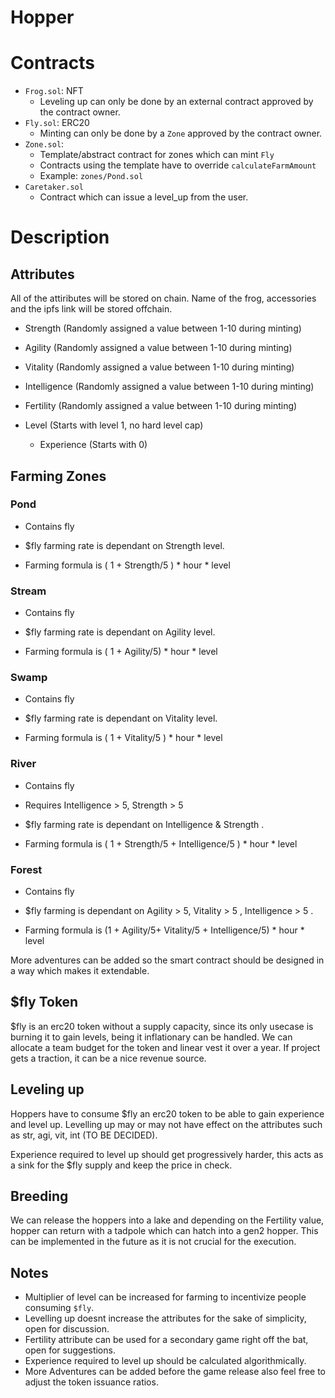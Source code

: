 # Hopper

# Contracts
* `Frog.sol`: NFT
  * Leveling up can only be done by an external contract approved by the contract owner.
* `Fly.sol`: ERC20
  * Minting can only be done by a `Zone` approved by the contract owner.
* `Zone.sol`:
  * Template/abstract contract for zones which can mint `Fly`
  * Contracts using the template have to override `calculateFarmAmount`
  * Example: `zones/Pond.sol`
* `Caretaker.sol`
  * Contract which can issue a level_up from the user. 

# Description
## Attributes
All of the attiributes will be stored on chain. Name of the frog, accessories and the ipfs link will be stored offchain.

 * Strength (Randomly assigned a value between 1-10 during minting)

  * Agility (Randomly assigned a value between 1-10 during minting)

*  Vitality (Randomly assigned a value between 1-10 during minting)

 * Intelligence (Randomly assigned a value between 1-10 during minting)

* Fertility (Randomly assigned a value between 1-10 during minting)

 * Level (Starts with level 1, no hard level cap)

	* Experience (Starts with 0)

## Farming Zones
### Pond

* Contains fly

* $fly farming rate is dependant on Strength level. 

* Farming formula is ( 1 + Strength/5 ) * hour * level

### Stream

* Contains fly

* $fly farming rate is dependant on Agility level.

* Farming formula is ( 1 + Agility/5) * hour * level

### Swamp

* Contains fly

* $fly farming rate is dependant on Vitality level.

* Farming formula is ( 1 + Vitality/5 ) * hour * level

### River

* Contains fly

* Requires Intelligence > 5, Strength > 5

* $fly farming rate is dependant on Intelligence & Strength .

* Farming formula is ( 1 + Strength/5 + Intelligence/5 ) * hour * level

### Forest

* Contains fly

* $fly farming is dependant on Agility  >  5,  Vitality > 5 , Intelligence > 5 . 

* Farming formula is (1 + Agility/5+ Vitality/5 + Intelligence/5) * hour * level

More adventures can be added so the smart contract should be designed in a way which makes it extendable.

## $fly Token
$fly is an erc20 token without a supply capacity, since its only usecase is burning it to gain levels, being it inflationary can be handled. We can allocate a team budget for the token and linear vest it over a year. If project gets a traction, it can be a nice revenue source.

## Leveling up
Hoppers have to consume $fly an erc20 token to be able to gain experience and level up. Levelling up may or may not have effect on the attributes such as str, agi, vit, int (TO BE DECIDED).

Experience required to level up should get progressively harder, this acts as a sink for the $fly supply and keep the price in check.

## Breeding
We can release the hoppers into a lake and depending on the Fertility value, hopper can return with a tadpole which can hatch into a gen2 hopper. This can be implemented in the future as it is not crucial for the execution.


## Notes

* Multiplier of level can be increased for farming to incentivize people consuming `$fly`.
* Levelling up doesnt increase the attributes for the sake of simplicity, open for discussion.
* Fertility attribute can be used for a secondary game right off the bat, open for suggestions.
* Experience required to level up should be calculated algorithmically.
* More Adventures can be added before the game release also feel free to adjust the token issuance ratios.
